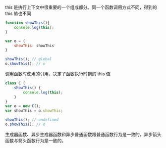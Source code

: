 this 是执行上下文中很重要的一个组成部分。同一个函数调用方式不同，得到的 this 值也不同
```js
function showThis(){
    console.log(this);
}

var o = {
    showThis: showThis
}

showThis(); // global
o.showThis(); // o
```
调用函数时使用的引用，决定了函数执行时刻的 this 值

```js
class C {
    showThis() {
        console.log(this);
    }
}
var o = new C();
var showThis = o.showThis;

showThis(); // undefined
o.showThis(); // o
```
生成器函数、异步生成器函数和异步普通函数跟普通函数行为是一致的，异步箭头函数与箭头函数行为是一致的。